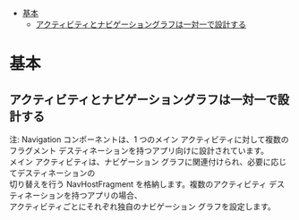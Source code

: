<!-- TOC START min:1 max:3 link:true asterisk:false update:true -->
- [基本](#基本)
  - [アクティビティとナビゲーショングラフは一対一で設計する](#アクティビティとナビゲーショングラフは一対一で設計する)
<!-- TOC END -->

# 基本

## アクティビティとナビゲーショングラフは一対一で設計する

注: Navigation コンポーネントは、1 つのメイン アクティビティに対して複数の  
フラグメント デスティネーションを持つアプリ向けに設計されています。  
メイン アクティビティは、ナビゲーション グラフに関連付けられ、必要に応じてデスティネーションの  
切り替えを行う NavHostFragment を格納します。複数のアクティビティ デスティネーションを持つアプリの場合、  
アクティビティごとにそれぞれ独自のナビゲーション グラフを設定します。
